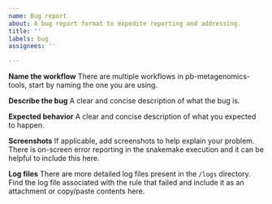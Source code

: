 ```yaml
---
name: Bug report
about: A bug report format to expedite reporting and addressing.
title: ''
labels: bug
assignees: ''

---
```


**Name the workflow**
There are multiple workflows in pb-metagenomics-tools, start by naming the one you are using.

**Describe the bug**
A clear and concise description of what the bug is.

**Expected behavior**
A clear and concise description of what you expected to happen.

**Screenshots**
If applicable, add screenshots to help explain your problem. There is on-screen error reporting in the snakemake execution and it can be helpful to include this here.

**Log files**
There are more detailed log files present in the `/logs` directory. Find the log file associated with the rule that failed and include it as an attachment or copy/paste contents here.
